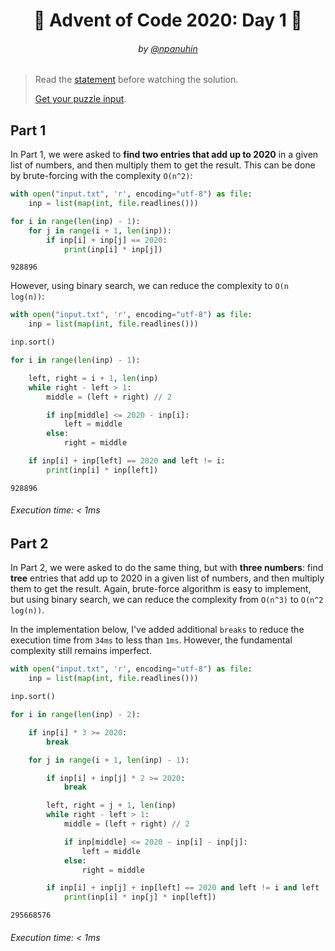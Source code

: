 <h1 align="center">🎄 Advent of Code 2020: Day 1 🎄</h1>
<h6 align="center">by <a href="https://github.com/npanuhin">@npanuhin</a></h6>

> Read the [statement](https://adventofcode.com/2020/day/1 "Visit adventofcode.com/2020/day/1") before watching the solution.
>
> [Get your puzzle input](https://adventofcode.com/2020/day/1/input "Open adventofcode.com/2020/day/1/input").


## Part 1

In Part 1, we were asked to **find two entries that add up to 2020** in a given list of numbers, and then multiply them to get the result. This can be done by brute-forcing with the complexity `O(n^2)`:

```python
with open("input.txt", 'r', encoding="utf-8") as file:
    inp = list(map(int, file.readlines()))

for i in range(len(inp) - 1):
    for j in range(i + 1, len(inp)):
        if inp[i] + inp[j] == 2020:
            print(inp[i] * inp[j])
```
```
928896
```

However, using binary search, we can reduce the complexity to `O(n log(n))`:

```python
with open("input.txt", 'r', encoding="utf-8") as file:
    inp = list(map(int, file.readlines()))

inp.sort()

for i in range(len(inp) - 1):

    left, right = i + 1, len(inp)
    while right - left > 1:
        middle = (left + right) // 2

        if inp[middle] <= 2020 - inp[i]:
            left = middle
        else:
            right = middle

    if inp[i] + inp[left] == 2020 and left != i:
        print(inp[i] * inp[left])
```
```
928896
```
###### Execution time: < 1ms

## Part 2

In Part 2, we were asked to do the same thing, but with **three numbers**: find **tree** entries that add up to 2020 in a given list of numbers, and then multiply them to get the result. Again, brute-force algorithm is easy to implement, but using binary search, we can reduce the complexity from `O(n^3)` to `O(n^2 log(n))`.

In the implementation below, I've added additional `breaks` to reduce the execution time from `34ms` to less than `1ms`. However, the fundamental complexity still remains imperfect.

```python
with open("input.txt", 'r', encoding="utf-8") as file:
    inp = list(map(int, file.readlines()))

inp.sort()

for i in range(len(inp) - 2):

    if inp[i] * 3 >= 2020:
        break

    for j in range(i + 1, len(inp) - 1):

        if inp[i] + inp[j] * 2 >= 2020:
            break

        left, right = j + 1, len(inp)
        while right - left > 1:
            middle = (left + right) // 2

            if inp[middle] <= 2020 - inp[i] - inp[j]:
                left = middle
            else:
                right = middle

        if inp[i] + inp[j] + inp[left] == 2020 and left != i and left != j:
            print(inp[i] * inp[j] * inp[left])
```
```
295668576
```
###### Execution time: < 1ms
